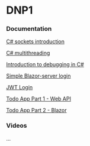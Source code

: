 ﻿# DNP1

### Documentation
[C# sockets introduction](./Tutorials/CsharpSockets/Page.html)

[C# multithreading](./Tutorials/CsharpThreads/Page.html)

[Introduction to debugging in C#](./Tutorials/CsharpDebugging/Page.html)

[Simple Blazor-server login](./Tutorials/BlazorLogin/Page.html)

[JWT Login](./Tutorials/BlazorWasmJwtAuth/Page.html)

[Todo App Part 1 - Web API](./Tutorials/NetTodoApp-Part1-WebAPI/Page.html)

[Todo App Part 2 - Blazor](./Tutorials/NetTodoApp-Part2-Blazor/Page.html)

### Videos
...